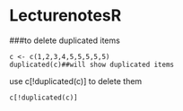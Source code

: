 LecturenotesR
=============


###to delete duplicated items

```{R}
c <- c(1,2,3,4,5,5,5,5,5)
duplicated(c)##will show duplicated items
```

use c[!duplicated(c)] to delete them
```{r}
c[!duplicated(c)]
```

